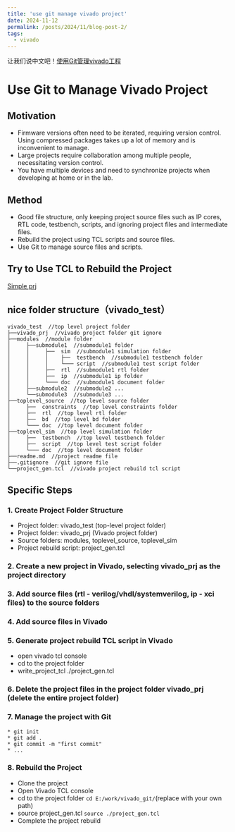 ```yaml
---
title: 'use git manage vivado project'
date: 2024-11-12
permalink: /posts/2024/11/blog-post-2/
tags:
  - vivado
---
```

让我们说中文吧！[使用Git管理vivado工程](https://zhuanlan.zhihu.com/p/6522301675)
# Use Git to Manage Vivado Project
## Motivation
* Firmware versions often need to be iterated, requiring version control. Using compressed packages takes up a lot of memory and is inconvenient to manage.
* Large projects require collaboration among multiple people, necessitating version control.
* You have multiple devices and need to synchronize projects when developing at home or in the lab.
## Method
* Good file structure, only keeping project source files such as IP cores, RTL code, testbench, scripts, and ignoring project files and intermediate files.
* Rebuild the project using TCL scripts and source files.
* Use Git to manage source files and scripts.
## Try to Use TCL to Rebuild the Project
[Simple prj](https://github.com/ShoulongLinn/vivado_git)
## nice folder structure（vivado_test）
```
vivado_test  //top level project folder
├──vivado_prj  //vivado project folder git ignore
├──modules  //module folder
│     ├──submodule1  //submodule1 folder
│     │     ├──  sim  //submodule1 simulation folder
│     │     │    ├──  testbench  //submodule1 testbench folder
│     │     │    └─── script  //submodule1 test script folder
│     │     ├──  rtl  //submodule1 rtl folder
│     │     ├──  ip  //submodule1 ip folder
│     │     └─── doc  //submodule1 document folder
│     ├──submodule2  //submodule2 ...
│     └──submodule3  //submodule3 ...
├──toplevel_source  //top level source folder
│     ├──  constraints  //top level constraints folder
│     ├──  rtl  //top level rtl folder
│     ├──  bd  //top level bd folder
│     └─── doc  //top level document folder
├──toplevel_sim  //top level simulation folder
│     ├──  testbench  //top level testbench folder
│     ├──  script  //top level test script folder
│     └─── doc  //top level document folder
├──readme.md  //project readme file
├──.gitignore  //git ignore file
└──project_gen.tcl  //vivado project rebuild tcl script
```
## Specific Steps
### 1. Create Project Folder Structure
   * Project folder: vivado_test (top-level project folder)
   * Project folder: vivado_prj (Vivado project folder)
   * Source folders: modules, toplevel_source, toplevel_sim
   * Project rebuild script: project_gen.tcl
### 2. Create a new project in Vivado, selecting vivado_prj as the project directory
### 3. Add source files (rtl - verilog/vhdl/systemverilog, ip - xci files) to the source folders
### 4. Add source files in Vivado
### 5. Generate project rebuild TCL script in Vivado
   * open vivado tcl console
   * cd to the project folder
   * write_project_tcl ./project_gen.tcl
### 6. Delete the project files in the project folder vivado_prj (delete the entire project folder)
### 7. Manage the project with Git
    * git init
    * git add .
    * git commit -m "first commit"
    * ... 
### 8. Rebuild the Project
  * Clone the project
  * Open Vivado TCL console
  * cd to the project folder `cd E:/work/vivado_git/`(replace with your own path)
  * source project_gen.tcl `source ./project_gen.tcl`
  * Complete the project rebuild
